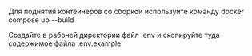 Для поднятия контейнеров со сборкой используйте команду
docker compose up --build

Создайте в рабочей директории файл .env и 
скопируйте туда содержимое файла .env.example